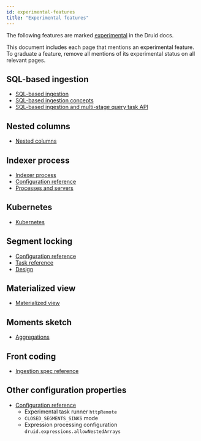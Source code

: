 ```yaml
---
id: experimental-features
title: "Experimental features"
---
```


<!--
  ~ Licensed to the Apache Software Foundation (ASF) under one
  ~ or more contributor license agreements.  See the NOTICE file
  ~ distributed with this work for additional information
  ~ regarding copyright ownership.  The ASF licenses this file
  ~ to you under the Apache License, Version 2.0 (the
  ~ "License"); you may not use this file except in compliance
  ~ with the License.  You may obtain a copy of the License at
  ~
  ~   http://www.apache.org/licenses/LICENSE-2.0
  ~
  ~ Unless required by applicable law or agreed to in writing,
  ~ software distributed under the License is distributed on an
  ~ "AS IS" BASIS, WITHOUT WARRANTIES OR CONDITIONS OF ANY
  ~ KIND, either express or implied.  See the License for the
  ~ specific language governing permissions and limitations
  ~ under the License.
  -->

The following features are marked [experimental](./experimental.md) in the Druid docs.

This document includes each page that mentions an experimental feature. To graduate a feature, remove all mentions of its experimental status on all relevant pages.

## SQL-based ingestion

- [SQL-based ingestion](../multi-stage-query/index.md)
- [SQL-based ingestion concepts](../multi-stage-query/concepts.md)
- [SQL-based ingestion and multi-stage query task API](../multi-stage-query/api.md)

## Nested columns

- [Nested columns](../querying/nested-columns.md)

## Indexer process

- [Indexer process](../design/indexer.md)
- [Configuration reference](../configuration/index.md)
- [Processes and servers](../design/processes.md)

## Kubernetes

- [Kubernetes](../development/extensions-core/kubernetes.md)

## Segment locking

- [Configuration reference](../configuration/index.md)
- [Task reference](../ingestion/tasks.md)
- [Design](../design/architecture.md)

## Materialized view

- [Materialized view](../development/extensions-contrib/materialized-view.md)

## Moments sketch

- [Aggregations](../querying/aggregations.md)

## Front coding

- [Ingestion spec reference](../ingestion/ingestion-spec.md#front-coding)

## Other configuration properties

- [Configuration reference](../configuration/index.md)
   - Experimental task runner `httpRemote`
   - `CLOSED_SEGMENTS_SINKS` mode
   - Expression processing configuration `druid.expressions.allowNestedArrays`
